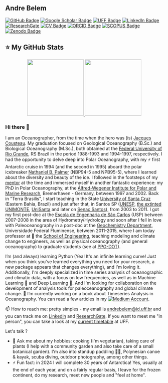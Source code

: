 ## Andre Belem
[![GitHub Badge](https://img.shields.io/github/followers/andrebelem?style=social)](https://github.com/andrebelem?tab=followers)
[![Google Scholar Badge](https://img.shields.io/badge/Google-Scholar-lightgrey)](https://scholar.google.com/citations?user=4fE3QFcAAAAJ&hl=en)
[![UFF Badge](https://img.shields.io/badge/UFF-Faculty-orange)](https://pesquisadores.uff.br/researcher/andre-luiz-belem)
[![LinkedIn Badge](https://img.shields.io/badge/My-LinkedIn-blue)](https://www.linkedin.com/in/andre-belem)
[![ResearchGate](https://img.shields.io/badge/My-ResearchGate-green)](https://www.researchgate.net/profile/Andre-Belem)
[![CV Badge](https://img.shields.io/badge/CV-Lattes-red)](http://lattes.cnpq.br/8174173696509765)
[![ORCID Badge](https://img.shields.io/badge/My-ORCID-green)](https://orcid.org/0000-0002-8865-6180)
[![SCOPUS Badge](https://img.shields.io/badge/My-SCOPUS-darkred)](https://www.scopus.com/authid/detail.uri?authorId=6603322561)
[![Zenodo Badge](https://img.shields.io/badge/O2-ZENODO-blue)](https://zenodo.org/communities/oceanographicobservatory)

## ⭐ My GitHub Stats

<p align="center">
<a href="https://github.com/soutobias">
  <img height="180em" src="https://github-readme-stats.vercel.app/api?username=andrebelem&show_icons=true&theme=algolia&include_all_commits=true&count_private=true"/>
  <img height="180em" src="https://github-readme-stats-eight-theta.vercel.app/api/top-langs/?username=andrebelem&layout=compact&langs_count=8&theme=algolia"/>
</a>
</p>

### Hi there 👋

I am an Oceanographer, from the time when the hero was (is) [Jacques Cousteau](https://en.wikipedia.org/wiki/Jacques_Cousteau). My graduation focused on Geological Oceanography (B.Sc.) and Biological Oceanography (M.Sc.), both obtained at the [Federal University of Rio Grande](https://www.furg.br/en/), RS Brazil in the period 1988-1993 and 1994-1997, respectively. I had the opportunity to delve deep into Polar Oceanography, with my ⚡ first Antarctic cruise in 1994 (and the second in 1995) aboard the polar icebreaker [Nathaniel B. Palmer](https://www.usap.gov/USAPgov/vesselScienceAndOperations/documents/nbp_history.pdf) (NBP94-5 and NPB95-5), where I learned about the diversity and beauty of the ice. I followed in the footsteps of my [mentor](https://www.researchgate.net/profile/Hartmut-Hellmer) at the time and immersed myself in another fantastic experience: my PhD in Polar Oceanography, at the [Alfred-Wegener Institute for Polar and Marine Research](https://www.awi.de/en/), Bremerhaven - Germany, between 1997 and 2002. Back in "Terra Brasilis", I start teaching in the State [University of Santa Cruz](http://www.uesc.br/) (Eastern Bahia, Brazil) and just after that, in Santos SP ([UNESP](https://www.clp.unesp.br/), [the extinted UNIMONTE](https://www.facebook.com/profile.php?id=100054301249073), [UniSanta](https://unisanta.br/) and later on [Senac Santos](https://www.sp.senac.br/senac-santos)), from 2003 to 2011.
I got my first post-doc at the [Escola de Engenharia de São Carlos](https://eesc.usp.br/) (USP) between 2007-2008 in the area of Hydrometry/Hydrology and soon after I fell in love with Paleoceanography in a post-doc at the [Geochemistry Department](https://www.geoquimica-uff.com.br/), Universidade Federal Fluminense, between 2011-2015, where I am today professor at 🔭 the [School of Engineering](https://engenharia.uff.br/), teaching modeling and climate change to engineers, as well as physical oceanography (and general oceanography) to graduate students (see at [PPG-DOT](https://ppgdot-uff.com.br/)).

I’m (and always) learning Python (Yea! It's an infinite learning curve! Just when you think you've learned everything you need for your research, a new package appears that changes everything), and I'm loving it. Additionally, I'm deeply specialized in time series analysis of oceanographic and climatic data, with a focus on low frequencies, as well as in Machine Learning 🤖 and Deep Learning 🧠. And I'm looking for collaboration on the development of analysis tools for paleoceanography and global climate change. 🔭 I’m currently working on a book about Timeseries Analysis in Oceanography. You can read a few articles in my [![Medium Account](https://img.shields.io/badge/Medium-Account-black)](https://medium.com/@abelem).

 📫 How to reach me: pretty simples - my email is [andrebelem@id.uff.br](mailto:andrebelem@id.uff.br) and you can track me on [Linkedin](https://www.linkedin.com/in/andre-l-belem/) and [ResearchGate](https://www.researchgate.net/profile/Andre-Belem). If you want to meet me "in person", you can take a look at my [current timetable](./UFF_timetable.md) at UFF.
 
 Let's talk ?
- 💬 Ask me about my hobbies: cooking (I'm vegetarian), taking care of plants (I help with a community garden and also take care of a small botanical garden). I'm also into standup paddling 🏄‍♂️, Polynesian canoe & kayak, scuba diving, outdoor photography, among other things.
- ⚡ Fun fact: in 2024 I will complete 30 years of Antarctica! Yes, usually at the end of each year, and on a fairly regular basis, I leave for the frozen continent, do my research, meet new people and "feel at home".
 
